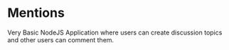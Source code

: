 # Mentions
Very Basic NodeJS Application where users can create discussion topics and other users can comment them.

